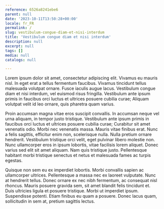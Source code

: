 ```yaml
---
reference: 6526a8241ebe6
parent: null
date: '2023-10-11T13:50:28+00:00'
locale: fr_FR
permalink: /
slug: vestibulum-congue-diam-et-nisi-interdum
title: 'Vestibulum congue diam et nisi interdum'
description: null
excerpt: null
tags: []
media: null
catalogs: null

---
```

Lorem ipsum dolor sit amet, consectetur adipiscing elit. Vivamus eu mauris nisl. In eget erat a tellus fermentum faucibus. Vivamus tincidunt tellus malesuada volutpat ornare. Fusce iaculis augue lacus. Vestibulum congue diam et nisi interdum, vel euismod risus fringilla. Vestibulum ante ipsum primis in faucibus orci luctus et ultrices posuere cubilia curae; Aliquam volutpat velit id leo ornare, quis pharetra quam varius.

Proin accumsan magna vitae eros suscipit convallis. In accumsan neque vel urna aliquam, in tempor justo tristique. Vestibulum ante ipsum primis in faucibus orci luctus et ultrices posuere cubilia curae; Curabitur sit amet venenatis odio. Morbi nec venenatis massa. Mauris vitae finibus erat. Nunc a felis sagittis, efficitur enim non, scelerisque nulla. Nulla pretium ornare hendrerit. Vestibulum tristique orci velit, eget pulvinar libero molestie non. Nunc ullamcorper eros in ipsum lobortis, vitae facilisis lorem aliquet. Donec varius sed elit sit amet aliquam. Nam quis tristique justo. Pellentesque habitant morbi tristique senectus et netus et malesuada fames ac turpis egestas.

Quisque non sem eu ex imperdiet lobortis. Morbi convallis sapien ac ullamcorper ultrices. Pellentesque a massa nec ex laoreet vulputate. Nunc at hendrerit tellus. Donec ornare ex nec nibh fermentum, ac consequat nisl rhoncus. Mauris posuere gravida sem, sit amet blandit felis tincidunt et. Duis ultricies ligula et posuere tristique. Morbi ut imperdiet ipsum. Suspendisse potenti. Etiam finibus eu quam a posuere. Donec lacus quam, sollicitudin in sem at, pretium sagittis lectus.